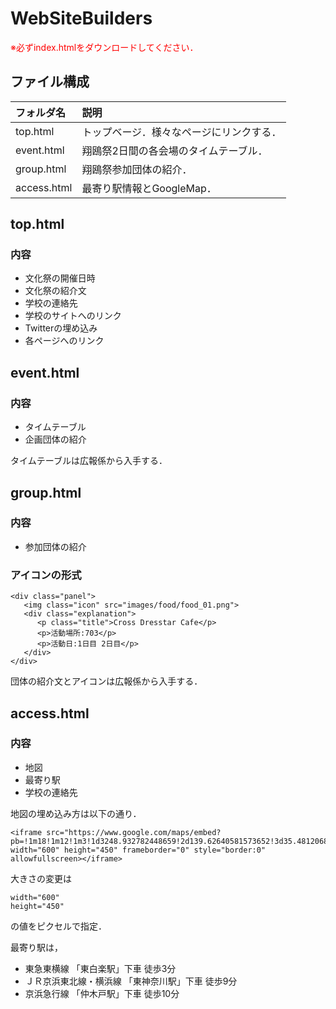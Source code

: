 # WebSiteBuilders
<span style="color: red; ">※必ずindex.htmlをダウンロードしてください．</span>
## ファイル構成
|フォルダ名 |説明                         |
|:--        |:--                          |
|top.html |トップベージ．様々なページにリンクする．|
|event.html |翔鴎祭2日間の各会場のタイムテーブル． |
|group.html |翔鴎祭参加団体の紹介． |
|access.html |最寄り駅情報とGoogleMap．|

## top.html
### 内容
* 文化祭の開催日時
* 文化祭の紹介文
* 学校の連絡先
* 学校のサイトへのリンク
* Twitterの埋め込み
* 各ページへのリンク

## event.html
### 内容
* タイムテーブル
* 企画団体の紹介

タイムテーブルは広報係から入手する．

## group.html
### 内容
* 参加団体の紹介

### アイコンの形式
```
<div class="panel">
   <img class="icon" src="images/food/food_01.png">
   <div class="explanation">
      <p class="title">Cross Dresstar Cafe</p>
      <p>活動場所:703</p>
      <p>活動日:1日目 2日目</p>
   </div>
</div>
```
団体の紹介文とアイコンは広報係から入手する．

## access.html
### 内容
* 地図
* 最寄り駅
* 学校の連絡先

地図の埋め込み方は以下の通り．

```
<iframe src="https://www.google.com/maps/embed?pb=!1m18!1m12!1m3!1d3248.932782448659!2d139.62640581573652!3d35.48120688024137!2m3!1f0!2f0!3f0!3m2!1i1024!2i768!4f13.1!3m3!1m2!1s0x60185c1f0cbcbd89%3A0x2bd0055a8cb0e85b!2z56We5aWI5bed55yM56uL56We5aWI5bed57eP5ZCI6auY562J5a2m5qCh!5e0!3m2!1sja!2sjp!4v1536565163238" width="600" height="450" frameborder="0" style="border:0" allowfullscreen></iframe>
```
大きさの変更は
```
width="600" 
height="450"
```
の値をピクセルで指定．

最寄り駅は，
* 東急東横線 「東白楽駅」下車 徒歩3分
* ＪＲ京浜東北線・横浜線 「東神奈川駅」下車 徒歩9分
* 京浜急行線 「仲木戸駅」下車 徒歩10分






